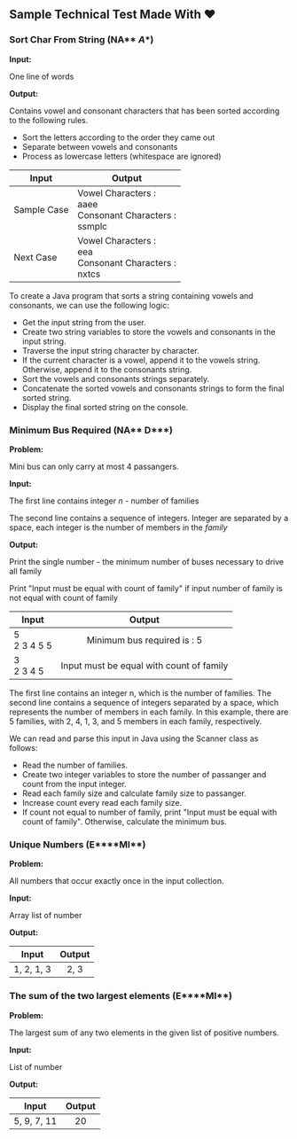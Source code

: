 ## Sample Technical Test Made With ❤️ 

### Sort Char From String (NA** *A**)
**Input:**

One line of words


**Output:**

Contains vowel and consonant characters that has been sorted according to the following rules.
- Sort the letters according to the order they came out
- Separate between vowels and consonants
- Process as lowercase letters (whitespace are ignored)

| Input         | Output                                                                  | 
| ------------- |-------------------------------------------------------------------------| 
| Sample Case   | Vowel Characters : <br/> aaee <br/> Consonant Characters : <br/> ssmplc |
| Next Case     | Vowel Characters : <br/> eea <br/> Consonant Characters : <br/> nxtcs   | 


To create a Java program that sorts a string containing vowels and consonants, we can use the following logic:

- Get the input string from the user.
- Create two string variables to store the vowels and consonants in the input string.
- Traverse the input string character by character.
- If the current character is a vowel, append it to the vowels string. Otherwise, append it to the consonants string.
- Sort the vowels and consonants strings separately.
- Concatenate the sorted vowels and consonants strings to form the final sorted string.
- Display the final sorted string on the console.



### Minimum Bus Required (NA** D***)
**Problem:**

Mini bus can only carry at most 4 passangers.

**Input:**

The first line contains integer _n_ - number of families

The second line contains a sequence of integers. Integer are separated by a space, each integer is the number of members in the _family_


**Output:**

Print the single number - the minimum number of buses necessary to drive all family

Print "Input must be equal with count of family" if input number of family is not equal with count of family

| Input              | Output                                        | 
| ------------------ |:---------------------------------------------:| 
| 5 <br/> 2 3 4 5 5  | Minimum bus required is : 5                   |
| 3 <br/> 2 3 4 5    | Input must be equal with count of family      | 

The first line contains an integer n, which is the number of families. The second line contains a sequence of integers separated by a space, which represents the number of members in each family. In this example, there are 5 families, with 2, 4, 1, 3, and 5 members in each family, respectively.

We can read and parse this input in Java using the Scanner class as follows:
- Read the number of families.
- Create two integer variables to store the number of passanger and count from the input integer.
- Read each family size and calculate family size to passanger.
- Increase count every read each family size.
- If count not equal to number of family, print "Input must be equal with count of family". Otherwise, calculate the minimum bus.

### Unique Numbers (E****MI**)
**Problem:**

All numbers that occur exactly once in the input collection.

**Input:**

Array list of number

**Output:**

| Input           |                  Output                  | 
|-----------------|:----------------------------------------:| 
| 1, 2, 1, 3      |                   2, 3                   |

### The sum of the two largest elements (E****MI**)
**Problem:**

The largest sum of any two elements in the given list of positive numbers.

**Input:**

List of number

**Output:**

| Input        | Output | 
|--------------|:------:| 
| 5, 9, 7, 11  |  20    |
